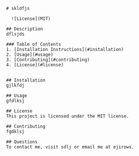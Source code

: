 
    # skldfjs

      ![License](MIT)
    
    ## Description
    dflsjds

    ### Table of Contents
    1. [Installation Instructions](#installation)
    2. [Usage](#usage)
    3. [Contributing](#contributing)
    4. [License](#license)

    
    ## Installation
    gjlkfdj
    
    ## Usage
    gfdlksj

    ## License
    This project is licensed under the MIT license.
    
    ## Contributing
    fgdklsj
    
    ## Questions
    To contact me, visit sdlj or email me at ejirows.  
    